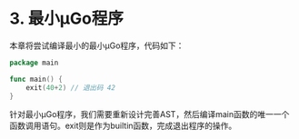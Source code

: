 # 3. 最小µGo程序

本章将尝试编译最小的最小µGo程序，代码如下：

```go
package main

func main() {
	exit(40+2) // 退出码 42
}
```

针对最小µGo程序，我们需要重新设计完善AST，然后编译main函数的唯一一个函数调用语句。exit则是作为builtin函数，完成退出程序的操作。
